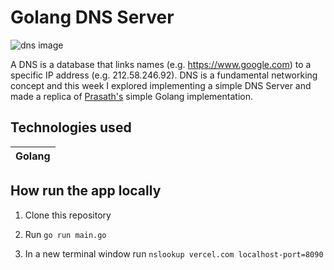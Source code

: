 # Golang DNS Server


![dns image](https://res.cloudinary.com/dk0r9bcxy/image/upload/v1670190404/portfolio-website/image_14_dq2ux6.png)

A DNS is a database that links names (e.g. https://www.google.com) to a specific IP address (e.g. 212.58.246.92). DNS is a fundamental networking concept and this week I explored implementing a simple DNS Server and made a replica of [Prasath's](https://medium.com/@openmohan/dns-basics-and-building-simple-dns-server-in-go-6cb8e1cfe461) simple Golang implementation. 

## Technologies used

| Golang |
| ------ |

## How run the app locally

1. Clone this repository

2. Run `go run main.go`

3. In a new terminal window run `nslookup vercel.com localhost-port=8090`
